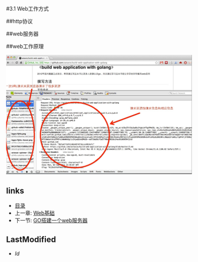 #3.1 Web工作方式

##http协议

##web服务器

##web工作原理

![](images/3.1.web.png?raw=true)

## links
   * [目录](<preface.md>)
   * 上一章: [Web基础](<3.md>)
   * 下一节: [GO搭建一个web服务器](<3.2.md>)

## LastModified 
   * $Id$